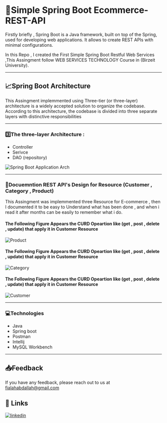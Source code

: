 
# 🚀Simple Spring Boot Ecommerce-REST-API


Firstly briefly , Spring Boot is a Java framework, built on top of the Spring, used for developing web applications. It allows to create REST APIs with minimal configurations.

In this Repo , I created the First Simple Spring Boot Restful Web Services ,This Assingment follow WEB SERVICES TECHNOLOGY Course in (Birzeit University).

--------------------------------------------------------

## 📈Spring Boot Architecture

This Assingment implemmented using Three-tier (or three-layer) architecture is a widely accepted solution to organize the codebase. According to this architecture, the codebase is divided into three separate layers with distinctive responsibilities

--------------------------------------------------------

### 3️⃣The three-layer Architecture :

- Controller
- Serivce
- DAO (repository)

![Spring Boot Application Arch](https://user-images.githubusercontent.com/93238952/165545087-3d839e79-8418-4e1b-9e67-c0824490bff4.png)

--------------------------------------------------------




### 📝Docuemntion REST API's Design for Resource (Customer , Category , Product)
This Assingment was implemmented three Resource for E-commerce , then I documented it to be easy to Understand what has been done , and when i read it after months can be easily to remember what i do.
#### The Following Figure Appears the CURD Opeartion like (get , post , delete , update) that apply it in Customer Resource
![Product](https://user-images.githubusercontent.com/93238952/165554689-ff8ad72b-ea81-4211-91b9-91c684349f84.png)
#### The Following Figure Appears the CURD Opeartion like (get , post , delete , update) that apply it in Customer Resource

![Category](https://user-images.githubusercontent.com/93238952/165554696-dbaf3055-611f-45d2-8841-4f6b75dc8889.png)
#### The Following Figure Appears the CURD Opeartion like (get , post , delete , update) that apply it in Customer Resource

![Customer](https://user-images.githubusercontent.com/93238952/165554711-5500435e-b32b-43cd-923b-288041b7e087.png)

--------------------------------------------------------

### 💻Technologies 
- Java
- Spring boot
- Postman
- Intellij
- MySQL Workbench

--------------------------------------------------------

## 📥Feedback

If you have any feedback, please reach out to us at fialahabdallah@gmail.com



## 🔗 Links
[![linkedin](https://img.shields.io/badge/linkedin-0A66C2?style=for-the-badge&logo=linkedin&logoColor=white)](https://www.linkedin.com/in/abdallah-fialah-810178203/)

